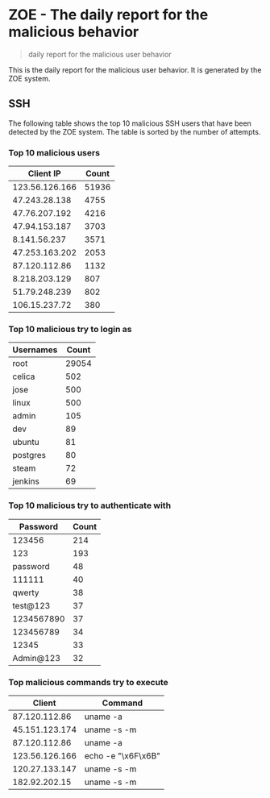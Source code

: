 # ZOE - The daily report for the malicious behavior

> daily report for the malicious user behavior

This is the daily report for the malicious user behavior. It is generated by the ZOE system.

## SSH

The following table shows the top 10 malicious SSH users that have been detected by the ZOE
system. The table is sorted by the number of attempts.

### Top 10 malicious users

| Client IP | Count    |
|-----------|----------|
| 123.56.126.166 | 51936 |
| 47.243.28.138 | 4755 |
| 47.76.207.192 | 4216 |
| 47.94.153.187 | 3703 |
| 8.141.56.237 | 3571 |
| 47.253.163.202 | 2053 |
| 87.120.112.86 | 1132 |
| 8.218.203.129 | 807 |
| 51.79.248.239 | 802 |
| 106.15.237.72 | 380 |

### Top 10 malicious try to login as

| Usernames | Count    |
|-----------|----------|
| root | 29054 |
| celica | 502 |
| jose | 500 |
| linux | 500 |
| admin | 105 |
| dev | 89 |
| ubuntu | 81 |
| postgres | 80 |
| steam | 72 |
| jenkins | 69 |

### Top 10 malicious try to authenticate with

| Password | Count    |
|-----------|----------|
| 123456 | 214 |
| 123 | 193 |
| password | 48 |
| 111111 | 40 |
| qwerty | 38 |
| test@123 | 37 |
| 1234567890 | 37 |
| 123456789 | 34 |
| 12345 | 33 |
| Admin@123 | 32 |

### Top malicious commands try to execute

| Client | Command |
|--------|---------|
| 87.120.112.86 | uname -a |
| 45.151.123.174 | uname -s -m |
| 87.120.112.86 | uname -a |
| 123.56.126.166 | echo -e "\x6F\x6B" |
| 120.27.133.147 | uname -s -m |
| 182.92.202.15 | uname -s -m |
